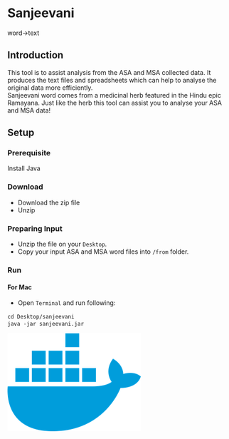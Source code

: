 # Sanjeevani
word->text

## Introduction
This tool is to assist analysis from the ASA and MSA collected data. It produces the text files and spreadsheets which can help to analyse the original data more efficiently.<br/>
Sanjeevani word comes from a medicinal herb featured in the Hindu epic Ramayana. Just like the herb this tool can assist you to analyse your ASA and MSA data!

## Setup
### Prerequisite
Install Java

### Download
- Download the zip file
- Unzip

### Preparing Input
- Unzip the file on your `Desktop`.
- Copy your input ASA and MSA word files into `/from` folder.

### Run
#### For Mac
- Open `Terminal` and run following:
```
cd Desktop/sanjeevani
java -jar sanjeevani.jar
```


![Docker](images/docker.png)
